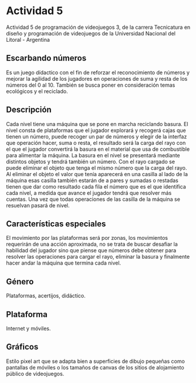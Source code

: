 # Actividad 5
Actividad 5 de programación de videojuegos 3, de la carrera Tecnicatura en diseño y programación de videojuegos de la Universidad Nacional del Litoral - Argentina

## Escarbando números
Es un juego dídactico con el fin de reforzar el reconocimiento de números y mejorar la agilidad de los jugadores en operaciones de suma y resta de los números del 0 al 10. También se busca poner en consideración temas ecológicos y el reciclado.

## Descripción
Cada nivel tiene una máquina que se pone en marcha reciclando basura. El nivel consta de plataformas que el jugador explorará y recogerá cajas que tienen un número, puede recoger un par de números y elegir de la interfaz que operación hacer, suma o resta, el resultado será la carga del rayo con el que el jugador convertirá la basura en el material que usa de combustible para alimentar la máquina. 
La basura en el nivel se presentará mediante distintos objetos y tendrá también un número. Con el rayo cargado se puede eliminar el objeto que tenga el mismo número que la carga del rayo. Al eliminar el objeto el valor que tenía aparecerá en una casilla al lado de la máquina esas casilla también estarán de a pares y sumadas o restadas tienen que dar como resultado cada fila el número que es el que identifica cada nivel, a medida que avance el jugador tendrá que resolver más cuentas. Una vez que todas operaciones de las casilla de la máquina se resuelvan pasará de nivel.
## Características especiales
El movimiento por las plataformas será por zonas, los movimientos requerirán de una acción aproximada, no se trata de buscar desafiar la habilidad del jugador sino que piense que números debe obtener para resolver las operaciones para cargar el rayo, eliminar la basura y finalmente hacer andar la máquina que termina cada nivel.
## Género
Plataformas, acertijos, didáctico.
## Plataforma
Internet y móviles.
## Gráficos
Estilo pixel art que se adapta bien a superficies de dibujo pequeñas como pantallas de móviles o los tamaños de canvas de los sitios de alojamiento público de videojuegos.

